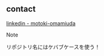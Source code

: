 ## contact
[linkedin - motoki-omamiuda](https://jp.linkedin.com/in/motoki-omamiuda)  
<!-- * [zenn - @mamech](https://zenn.dev/mamech) -->

> [!NOTE]
> リポジトリ名にはケバブケースを使う！

<!-- <div>
    <img src="https://komarev.com/ghpvc/?username=mo-to-ki" />
</div> -->

<!-- <img
    alt="my skills"
    src="https://skillicons.dev/icons?perline=7&i=python,julia,typescript,docker,terraform,aws,gcp"
/> -->
